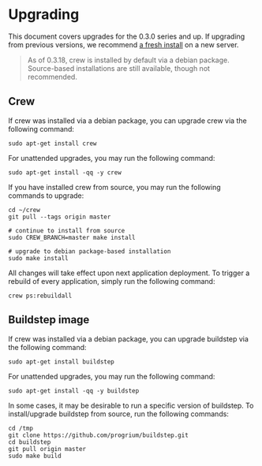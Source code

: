 # Upgrading

This document covers upgrades for the 0.3.0 series and up. If upgrading from previous versions, we recommend [a fresh install](http://progrium.viewdocs.io/crew/installation) on a new server.

> As of 0.3.18, crew is installed by default via a debian package. Source-based installations are still available, though not recommended.

## Crew

If crew was installed via a debian package, you can upgrade crew via the following command:

```shell
sudo apt-get install crew
```

For unattended upgrades, you may run the following command:

```shell
sudo apt-get install -qq -y crew
```

If you have installed crew from source, you may run the following commands to upgrade:

```shell
cd ~/crew
git pull --tags origin master

# continue to install from source
sudo CREW_BRANCH=master make install

# upgrade to debian package-based installation
sudo make install
```

All changes will take effect upon next application deployment. To trigger a rebuild of every application, simply run the following command:

```shell
crew ps:rebuildall
```

## Buildstep image

If crew was installed via a debian package, you can upgrade buildstep via the following command:

```shell
sudo apt-get install buildstep
```

For unattended upgrades, you may run the following command:

```shell
sudo apt-get install -qq -y buildstep
```

In some cases, it may be desirable to run a specific version of buildstep. To install/upgrade buildstep from source, run the following commands:

```shell
cd /tmp
git clone https://github.com/progrium/buildstep.git
cd buildstep
git pull origin master
sudo make build
```
